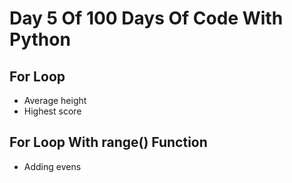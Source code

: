 # Day 5 Of 100 Days Of Code With Python

## For Loop

- Average height
- Highest score

## For Loop With range() Function

- Adding evens
